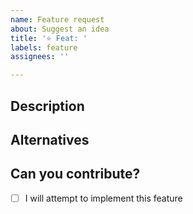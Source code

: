 ```yaml
---
name: Feature request
about: Suggest an idea
title: '⭐️ Feat: '
labels: feature
assignees: ''

---
```


## Description

<!-- Describe the feature or functionality you'd like -->

## Alternatives

<!-- Describe alternatives you've considered -->

## Can you contribute?

- [ ] I will attempt to implement this feature

<!-- It's ok if not, but it's always great to have contributors! -->
